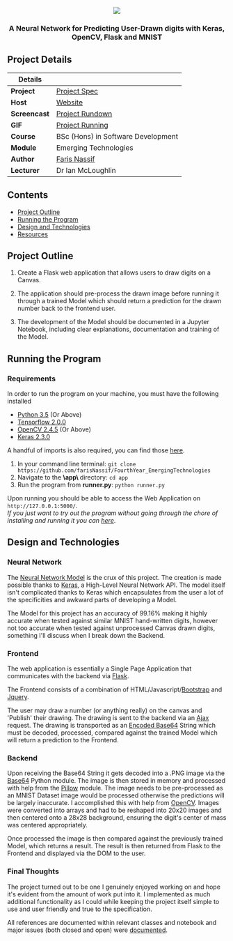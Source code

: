 <p align="center">
  <img src = "https://camo.githubusercontent.com/a3c08b433cad6c0ed97fa87f6fbf6d84bd0a9458/68747470733a2f2f692e696d6775722e636f6d2f665656656836552e706e67">
</p>

<h3 align="center">A Neural Network for Predicting User-Drawn digits with Keras, OpenCV, Flask and MNIST </h3>

## Project Details

|Details  |    |
| --- | --- |
| **Project**  | [Project Spec](https://github.com/ianmcloughlin/project-2019-emtech/blob/master/project.pdf) 
| **Host** | [Website](https://mnist-python-digit-prediction.herokuapp.com/)
| **Screencast** | [Project Rundown](www.youtube.com)
| **GIF** | [Project Running](https://i.imgur.com/MhecSHY.gif)
| **Course** | BSc (Hons) in Software Development
| **Module** |  Emerging Technologies |
| **Author** | [Faris Nassif](https://github.com/farisNassif) |
| **Lecturer** | Dr Ian McLoughlin|

## Contents
* [Project Outline](#project-outline)
* [Running the Program](#running-the-program)
* [Design and Technologies](#design-and-technologies) 
* [Resources](#resources)

## Project Outline
1. Create a Flask web application that allows users to draw digits on a Canvas.

2. The application should pre-process the drawn image before running it through a trained Model which should return a prediction for the drawn number back to the frontend user.

3. The development of the Model should be documented in a Jupyter Notebook, including clear explanations, documentation and training of the Model.

## Running the Program

### Requirements

In order to run the program on your machine, you must have the following installed

* [Python 3.5](https://www.python.org/downloads) (Or Above)
* [Tensorflow 2.0.0](https://www.tensorflow.org/install/pip)
* [OpenCV 2.4.5](https://www.pyimagesearch.com/2018/09/19/pip-install-opencv/) (Or Above)
* [Keras 2.3.0](https://keras.io/)

A handful of imports is also required, you can find those [here](https://github.com/farisNassif/FourthYear_EmergingTechnologies/blob/master/rough_work/required_imports.txt).

1. In your command line terminal: `git clone https://github.com/farisNassif/FourthYear_EmergingTechnologies`
2. Navigate to the <b> \app\ </b> directory: `cd app`
3. Run the program from <b>runner.py</b>: `python runner.py`

Upon running you should be able to access the Web Application on `http://127.0.0.1:5000/`.<br>
<i>If you just want to try out the program without going through the chore of installing and running it you can [here](https://mnist-python-digit-prediction.herokuapp.com/)</i>.

## Design and Technologies
### Neural Network
The [Neural Network Model](https://github.com/farisNassif/FourthYear_EmergingTechnologies/blob/master/model_notebook/ModelCreation.ipynb) is the crux of this project. The creation is made possible thanks to [Keras](https://keras.io/), a High-Level Neural Network API. The model itself isn't complicated thanks to Keras which encapsulates from the user a lot of the specificities and awkward parts of developing a Model.

The Model for this project has an accuracy of 99.16% making it highly accurate when tested against similar MNIST hand-written digits, however not too accurate when tested against unprocessed Canvas drawn digits, something I'll discuss when I break down the Backend. 

### Frontend
The web application is essentially a Single Page Application that communicates with the backend via [Flask](https://www.palletsprojects.com/p/flask/). 

The Frontend consists of a combination of HTML/Javascript/[Bootstrap](https://getbootstrap.com/) and [Jquery](https://jquery.com/). 

The user may draw a number (or anything really) on the canvas and 'Publish' their drawing. The drawing is sent to the backend via an [Ajax](https://api.jquery.com/jquery.ajax/) request. The drawing is transported as an [Encoded Base64](https://docs.python.org/2/library/base64.html) String which must be decoded, processed, compared against the trained Model which will return a prediction to the Frontend.

### Backend
Upon receiving the Base64 String it gets decoded into a .PNG image via the [Base64](https://docs.python.org/2/library/base64.html) Python module. The image is then stored in memory and processed with help from the [Pillow](https://pillow.readthedocs.io/en/stable/) module. The image needs to be pre-processed as an MNIST Dataset image would be processed otherwise the predictions will be largely inaccurate. I accomplished this with help from [OpenCV](https://opencv.org/). Images were converted into arrays and had to be reshaped into 20x20 images and then centered onto a 28x28 background, ensuring the digit's center of mass was centered appropriately.

Once processed the image is then compared against the previously trained Model, which returns a result. The result is then returned from Flask to the Frontend and displayed via the DOM to the user.

### Final Thoughts
The project turned out to be one I genuinely enjoyed working on and hope it's evident from the amount of work put into it. I implemented as much additional functionality as I could while keeping the project itself simple to use and user friendly and true to the specification. <br>

All references are documented within relevant classes and notebook and major issues (both closed and open) were [documented](https://github.com/farisNassif/FourthYear_EmergingTechnologies/issues).
